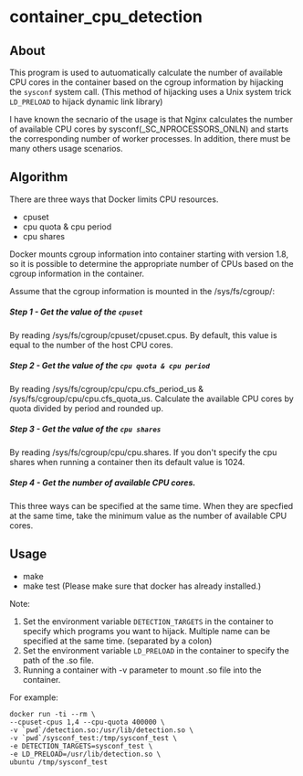# container_cpu_detection

## About

This program is used to autuomatically calculate the number of available CPU cores in the container based on the cgroup information by hijacking the `sysconf` system call. (This method of hijacking uses a Unix system trick `LD_PRELOAD` to hijack dynamic link library)

I have known the secnario of the usage is that Nginx calculates the number of available CPU cores by sysconf(_SC_NPROCESSORS_ONLN) and starts the corresponding number of worker processes. In addition, there must be many others usage scenarios.


## Algorithm

There are three ways that Docker limits CPU resources.

* cpuset
* cpu quota & cpu period
* cpu shares

Docker mounts cgroup information into container starting with version 1.8, so it is possible to determine the appropriate number of CPUs based on the
cgroup information in the container.

Assume that the cgroup information is mounted in the /sys/fs/cgroup/:

##### Step 1 - Get the value of the `cpuset`

By reading /sys/fs/cgroup/cpuset/cpuset.cpus. By default, this value is equal to the number of the host CPU cores.

##### Step 2 - Get the value of the `cpu quota & cpu period`

By reading /sys/fs/cgroup/cpu/cpu.cfs_period_us & /sys/fs/cgroup/cpu/cpu.cfs_quota_us. Calculate the available CPU cores by quota divided by period and rounded up.

##### Step 3 - Get the value of the `cpu shares`

By reading /sys/fs/cgroup/cpu/cpu.shares. If you don't specify the cpu shares when running a container then its default value is 1024.

##### Step 4 - Get the number of available CPU cores.

This three ways can be specified at the same time. When they are specfied at the same time, take the minimum value as the number of available CPU cores.


## Usage
* make
* make test (Please make sure that docker has already installed.)

Note:
1. Set the environment variable `DETECTION_TARGETS` in the container to 
      specify which programs you want to hijack. Multiple name can be specified
      at the same time. (separated by a colon)
2. Set the environment variable `LD_PRELOAD` in the container to specify 
      the path of the .so file.
3. Running a container with -v parameter to mount .so file into the container.

For example:

    docker run -ti --rm \
    --cpuset-cpus 1,4 --cpu-quota 400000 \
    -v `pwd`/detection.so:/usr/lib/detection.so \
    -v `pwd`/sysconf_test:/tmp/sysconf_test \
    -e DETECTION_TARGETS=sysconf_test \
    -e LD_PRELOAD=/usr/lib/detection.so \
    ubuntu /tmp/sysconf_test
